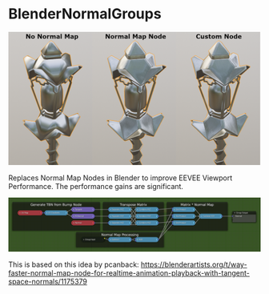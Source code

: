 # BlenderNormalGroups
![Comparison of Node Group versus Normal Map](/img/realtime_replacement_comparison.png "Comparison of Node Group versus Normal Map")


Replaces Normal Map Nodes in Blender to improve EEVEE Viewport Performance.
The performance gains are significant. 

![Node Group](/img/node_group_for_realtime_eevee_speedup.png "Node Group")

This is based on this idea by pcanback: https://blenderartists.org/t/way-faster-normal-map-node-for-realtime-animation-playback-with-tangent-space-normals/1175379

